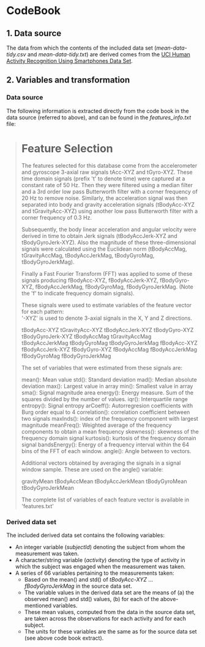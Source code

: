 # CodeBook

## 1. Data source

The data from which the contents of the included data set (*mean-data-tidy.csv* and *mean-data-tidy.txt*) are derived comes from the [UCI Human Activity Recognition Using Smartphones Data Set](http://archive.ics.uci.edu/ml/datasets/Human+Activity+Recognition+Using+Smartphones).  

## 2. Variables and transformation

<h3>Data source</h3>

The following information is extracted directly from the code book in the data source (referred to above), and can be found in the *features_info.txt* file:

> Feature Selection
> =================
>
> The features selected for this database come from the accelerometer and gyroscope 3-axial raw signals tAcc-XYZ and tGyro-XYZ. These time domain signals (prefix 't' to denote time) were captured at a constant rate of 50 Hz. Then they were filtered using a median filter and a 3rd order low pass Butterworth filter with a corner frequency of 20 Hz to remove noise. Similarly, the acceleration signal was then separated into body and gravity acceleration signals (tBodyAcc-XYZ and tGravityAcc-XYZ) using another low pass Butterworth filter with a corner frequency of 0.3 Hz.
>
> Subsequently, the body linear acceleration and angular velocity were derived in time to obtain Jerk signals (tBodyAccJerk-XYZ and tBodyGyroJerk-XYZ). Also the magnitude of these three-dimensional signals were calculated using the Euclidean norm (tBodyAccMag, tGravityAccMag, tBodyAccJerkMag, tBodyGyroMag, tBodyGyroJerkMag).
>
> Finally a Fast Fourier Transform (FFT) was applied to some of these signals producing fBodyAcc-XYZ, fBodyAccJerk-XYZ, fBodyGyro-XYZ, fBodyAccJerkMag, fBodyGyroMag, fBodyGyroJerkMag. (Note the 'f' to indicate frequency domain signals).
>
> These signals were used to estimate variables of the feature vector for each pattern:  
'-XYZ' is used to denote 3-axial signals in the X, Y and Z directions.
>
> tBodyAcc-XYZ
tGravityAcc-XYZ
tBodyAccJerk-XYZ
tBodyGyro-XYZ
tBodyGyroJerk-XYZ
tBodyAccMag
tGravityAccMag
tBodyAccJerkMag
tBodyGyroMag
tBodyGyroJerkMag
fBodyAcc-XYZ
fBodyAccJerk-XYZ
fBodyGyro-XYZ
fBodyAccMag
fBodyAccJerkMag
fBodyGyroMag
fBodyGyroJerkMag
>
>The set of variables that were estimated from these signals are:
>
> mean(): Mean value
std(): Standard deviation
mad(): Median absolute deviation
max(): Largest value in array
min(): Smallest value in array
sma(): Signal magnitude area
energy(): Energy measure. Sum of the squares divided by the number of values.
iqr(): Interquartile range
entropy(): Signal entropy
arCoeff(): Autorregresion coefficients with Burg order equal to 4
correlation(): correlation coefficient between two signals
maxInds(): index of the frequency component with largest magnitude
meanFreq(): Weighted average of the frequency components to obtain a mean frequency
skewness(): skewness of the frequency domain signal
kurtosis(): kurtosis of the frequency domain signal
bandsEnergy(): Energy of a frequency interval within the 64 bins of the FFT of each window.
angle(): Angle between to vectors.
>
> Additional vectors obtained by averaging the signals in a signal window sample. These are used on the angle() variable:
>
> gravityMean
tBodyAccMean
tBodyAccJerkMean
tBodyGyroMean
tBodyGyroJerkMean
>
> The complete list of variables of each feature vector is available in 'features.txt'

<h3>Derived data set </h3>

The included derived data set contains the following variables:

* An integer variable (*subjectId*) denoting the subject from whom the measurement was taken.
* A character/string variable (*activity*) denoting the type of activity in which the subject was engaged when the measurement was taken.
* A series of 66 variables pertaining to the measurements taken:
  * Based on the mean() and std() of *tBodyAcc-XYZ* ... *fBodyGyroJerkMag* in the source data set.
  * The variable values in the derived data set are the means of (a) the observed mean() and std() values, (b) for each of the above-mentioned variables.
  * These mean values, computed from the data in the source data set, are taken across the observations for each activity and for each subject.
  * The units for these variables are the same as for the source data set (see above code book extract).
